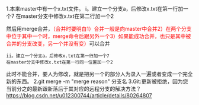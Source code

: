 1.本来master中有一个x.txt文件。
	i。建立一个分支a，后修改x.txt在第一行加一个7
	在master分支中修改x.txt在第二行加一个2

然后用merge合并，<font color='red'>（合并时要明白1）合并一般是向master中合并2）在两个分支中位于其中一个时，merge命令后跟另外一个3）如果能成功合并，也只是其中被合并的分支改变，另一个并没有变）</font>可以合并

	ii。建立一个分支a，后修改x.txt在第一行加一个7
	在master分支中修改x.txt在第一行同一位置加一个2

此时不能合并，要人为修改，就是把另一个的部分人为录入一遍或者变成一个完全新的东西。
2.git merge -m "merge reason" 分支名
3.Git:更新被拒绝，因为您当前分之的最新跟新落后于其对应的远程分支的解决方法？
https://blog.csdn.net/u012300744/article/details/80264807
